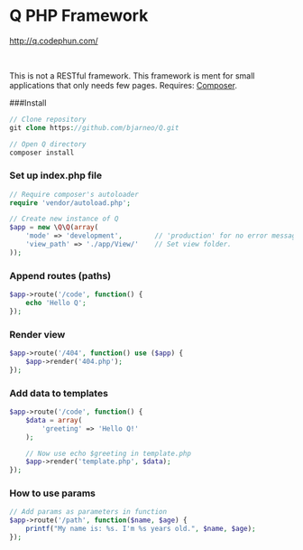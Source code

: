 Q PHP Framework
=
<a href="http://q.codephun.com/" target="_blank">http://q.codephun.com/</a>

<br />

This is not a RESTful framework. This framework is ment for small applications that only needs few pages.
Requires: <a href="http://getcomposer.org">Composer</a>.

###Install
```php
// Clone repository
git clone https://github.com/bjarneo/Q.git

// Open Q directory
composer install
```

### Set up index.php file
```php
// Require composer's autoloader
require 'vendor/autoload.php';

// Create new instance of Q
$app = new \Q\Q(array(
    'mode' => 'development',        // 'production' for no error messages
    'view_path' => './app/View/'    // Set view folder.
));
```

### Append routes (paths)
```php
$app->route('/code', function() {
    echo 'Hello Q';
});
```

### Render view
```php
$app->route('/404', function() use ($app) {
    $app->render('404.php');
});
```

### Add data to templates
```php
$app->route('/code', function() {
    $data = array(
        'greeting' => 'Hello Q!'
    );

    // Now use echo $greeting in template.php
    $app->render('template.php', $data);
});
```

### How to use params
```php
// Add params as parameters in function
$app->route('/path', function($name, $age) {
    printf("My name is: %s. I'm %s years old.", $name, $age);
});
```
